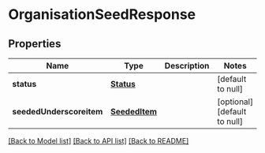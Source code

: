 # OrganisationSeedResponse

## Properties
Name | Type | Description | Notes
------------ | ------------- | ------------- | -------------
**status** | [**Status**](Status.md) |  | [default to null]
**seededUnderscoreitem** | [**SeededItem**](SeededItem.md) |  | [optional] [default to null]

[[Back to Model list]](../README.md#documentation-for-models) [[Back to API list]](../README.md#documentation-for-api-endpoints) [[Back to README]](../README.md)


